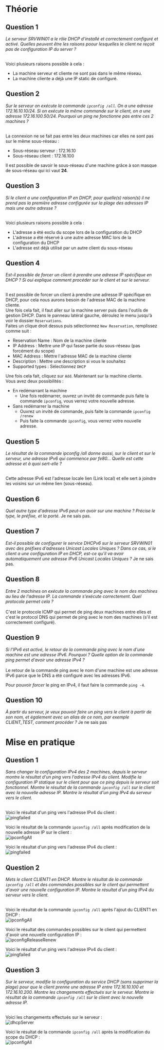 # Théorie
## Question 1
*Le serveur SRVWIN01 a le rôle DHCP d'installé et correctement configuré et activé. Quelles peuvent être les raisons poour lesquelles le client ne reçoit pas de configuration IP du server ?* <br>
<br>

Voici plusieurs raisons possible à cela :
  * La machine serveur et cliente ne sont pas dans le même réseau.
  * La machine cliente a déjà une IP static de configuré.

## Question 2
*Sur le serveur on exécute la commande `ipconfig /all`. On a une adresse 172.16.10.10/24. Si on exécute la même commande sur le client, on a une adresse 172.16.100.50/24. Pourquoi un ping ne fonctionne pas entre ces 2 machines ?* <br>
<br>

La connexion ne se fait pas entre les deux machines car elles ne sont pas sur le même sous-réseau :
  * Sous-réseau serveur : 172.16.10
  * Sous-réseau client : 172.16.100

Il est possible de savoir le sous-réseau d'une machine grâce à son masque de sous-réseau qui ici vaut **24**.

## Question 3
*Si le client a une configuration IP en DHCP, pour quelle(s) raison(s) il ne prend pas la première adresse configurée sur la plage des adresses IP mais une autre adresse ?*<br>
<br>

Voici plusieurs raisons possible à cela :
  * L'adresse a été exclu du scope lors de la configuration du DHCP
  * L'adresse a été réservé à une autre adresse MAC lors de la configuration du DHCP
  * L'adresse est déjà utilisé par un autre client du sous-réseau

## Question 4
*Est-il possible de forcer un client à prendre une adresse IP spécifique en DHCP ? Si oui explique comment procéder sur le client et sur le serveur.*<br>
<br>

Il est possible de forcer un client à prendre une adresse IP spécifique en DHCP, pour cela nous aurons besoin de l'adresse MAC de la machine cliente.<br>
Une fois cela fait, il faut aller sur la machine server puis dans l'outils de gestion DHCP. Dans le panneau latéral gauche, déroulez le menu jusqu'à voir le dossier `Reservations`. <br>
Faites un clique droit dessus puis sélectionnez `New Reservation`, remplissez comme suit :
  * Reservation Name : Nom de la machine cliente
  * IP Address : Mettre une IP qui fasse partie du sous-réseau (pas forcément du scope)
  * MAC Address : Mettre l'adresse MAC de la machine cliente
  * Description : Mettre une description si vous le souhaitez
  * Supported types : Sélectionnez `DHCP`

Une fois cela fait, cliquez sur `Add`. Maintenant sur la machine cliente. <br>
Vous avez deux possibilités :
  * En redémarrant la machine
    * Une fois redémarrer, ouvrez un invité de commande puis faite la commande `ipconfig`, vous verrez votre nouvelle adresse.
  * Sans redémarrer la machine
    * Ouvrez un invité de commande, puis faite la commande `ipconfig /renew`
    * Puis faite la commande `ipconfig`, vous verrez votre nouvelle adresse.

## Question 5
*Le résultat de la commande ipconfig /all donne aussi, sur le client et sur le serveur, une adresse IPv6 qui commence par fe80... Quelle est cette adresse et à quoi sert-elle ?*<br>
<br>

Cette adresse IPv6 est l'adresse locale lien (Link local) et elle sert à joindre les voisins sur un même lien (sous-réseau).

## Question 6
*Quel autre type d'adresse IPv6 peut-on avoir sur une machine ? Précise le type, le préfixe, et la porté.*
Je ne sais pas.

## Question 7
*Est-il possible de configurer le service DHCPv6 sur le serveur SRVWIN01 avec des préfixes d'adresses Unicast Locales Uniques ? Dans ce cas, si le client a une configuration IP en DHCP, est-ce qu'il va avoir automatiquement une adresse IPv6 Unicast Locales Uniques ?*
Je ne sais pas.

## Question 8
*Entre 2 machines on exécute la commande ping avec le nom des machines au lieu de l'adresse IP. La commande s'exécute correctement. Quel protocole permet cela ?* <br>
<br>
C'est le protocole ICMP qui permet de ping deux machines entre elles et c'est le protocol DNS qui permet de ping avec le nom des machines (s'il est correctement configuré).

## Question 9
*Si l'IPv6 est activé, le retour de la commande ping avec le nom d'une machine est une adresse IPv6. Pourquoi ? Quelle option de la commande ping permet d'avoir une adresse IPv4 ?*<br>
<br>
Le retour de la commande ping avec le nom d'une machine est une adresse IPv6 parce que le DNS a été configuré avec les adresses IPv6. <br>

Pour pouvoir *forcer* le ping en IPv4, il faut faire la commande `ping -4`.

## Question 10
*À partir du serveur, je veux pouvoir faire un ping vers le client à partir de son nom, et également avec un alias de ce nom, par exemple CLIENT_TEST, comment procéder ?*
Je ne sais pas

# Mise en pratique
## Question 1
*Sans changer la configuration IPv4 des 2 machines, depuis le serveur montre le résultat d'un ping vers l'adresse IPv4 du client. Modifie la configuration IP statique sur le client pour que ce ping depuis le serveur soit fonctionnel. Montre le résultat de la commande `ipconfig /all` sur le client avec la nouvelle adresse IP. Montre le résultat d'un ping IPv4 du serveur vers le client.* <br>
<br>

Voici le résultat d'un ping vers l'adresse IPv4 du client : <br>
![pingfailed](https://github.com/Mirhazka/TSSR-Checkpoint-2/blob/main/Image/exercice1/pingfailed.png)

Voici le résultat de la commande `ipconfig /all` après modification de la nouvelle adresse IP sur le client : <br>
![ipconfigAll](https://github.com/Mirhazka/TSSR-Checkpoint-2/blob/main/Image/exercice1/ipconfigAll.png)

Voici le résultat d'un ping vers l'adresse IPv4 du client : <br>
![pingfailed](https://github.com/Mirhazka/TSSR-Checkpoint-2/blob/main/Image/exercice1/pingsuccess.png)

## Question 2
*Mets le client CLIENT1 en DHCP. Montre le résultat de la commande `ipconfig /all` et des commandes possibles sur le client qui permettent d'avoir une nouvelle configuration IP. Montre le résultat d'un ping IPv4 du serveur vers le client.* <br>
<br>

Voici le résultat de la commande `ipconfig /all` après l'ajout du CLIENT1 en DHCP : <br>
![ipconfigAll](https://github.com/Mirhazka/TSSR-Checkpoint-2/blob/main/Image/exercice1/ipconfigAllDHCP.png)

Voici le résultat des commandes possibles sur le client qui permettent d'avoir une nouvelle configuration IP : <br>
![ipconfigReleaseRenew](https://github.com/Mirhazka/TSSR-Checkpoint-2/blob/main/Image/exercice1/ipconfigReleaseRenew.png)

Voici le résultat d'un ping vers l'adresse IPv4 du client : <br>
![pingfailed](https://github.com/Mirhazka/TSSR-Checkpoint-2/blob/main/Image/exercice1/pingsuccessDHCP.png)

## Question 3
*Sur le serveur, modifie la configuration du service DHCP (sans supprimer la plage) pour que le client prenne une adresse IP entre 172.16.10.100 et 172.16.10.200. Montre les changements effectués sur le serveur. Montre le résultat de la commande `ipconfig /all` sur le client avec la nouvelle adresse IP.* <br>
<br>

Voici les changements effectués sur le serveur : <br>
![dhcpServer](https://github.com/Mirhazka/TSSR-Checkpoint-2/blob/main/Image/exercice1/dhcpServer.png)

Voici le résultat de la commande `ipconfig /all` après la modification du scope du DHCP : <br>
![ipconfigAll](https://github.com/Mirhazka/TSSR-Checkpoint-2/blob/main/Image/exercice1/ipconfigALLNewScope.png)